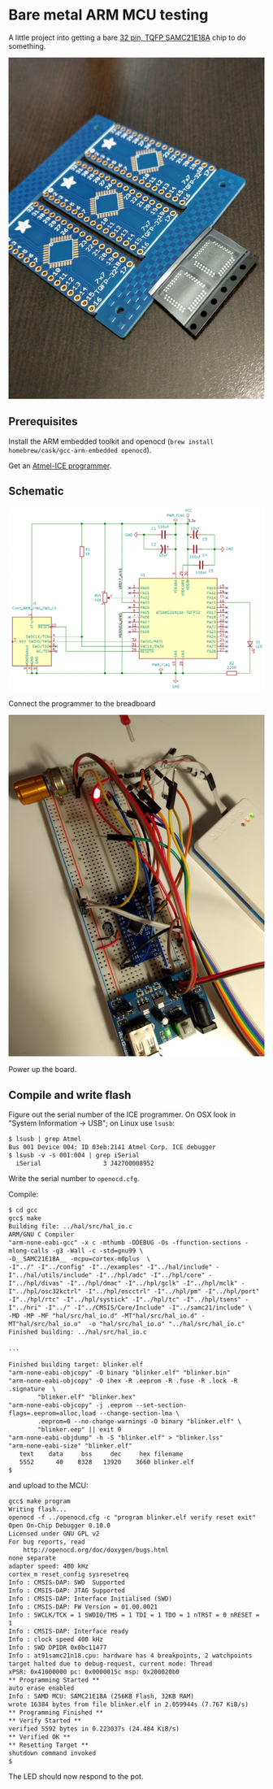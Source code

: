 # Bare metal ARM MCU testing

A little project into getting a bare [32 pin, TQFP SAMC21E18A](http://www.microchip.com/mymicrochip/filehandler.aspx?ddocname=en598829) chip to do something.

![](images/breakouts.jpg)


## Prerequisites

Install the ARM embedded toolkit and openocd (`brew install homebrew/cask/gcc-arm-embedded openocd`).

Get an [Atmel-ICE programmer](https://www.digikey.com/short/z72v4z).


## Schematic

![](images/samc21_schematic.png)

Connect the programmer to the breadboard

![](images/breadboard.jpg)

Power up the board.




## Compile and write flash

Figure out the serial number of the ICE programmer. On OSX look in "System Information -> USB"; on Linux use `lsusb`:

```
$ lsusb | grep Atmel
Bus 001 Device 004: ID 03eb:2141 Atmel Corp. ICE debugger
$ lsusb -v -s 001:004 | grep iSerial
  iSerial                 3 J42700008952
```

Write the serial number to `openocd.cfg`.

Compile:
```
$ cd gcc
gcc$ make
Building file: ../hal/src/hal_io.c
ARM/GNU C Compiler
"arm-none-eabi-gcc" -x c -mthumb -DDEBUG -Os -ffunction-sections -mlong-calls -g3 -Wall -c -std=gnu99 \
-D__SAMC21E18A__ -mcpu=cortex-m0plus  \
-I"../" -I"../config" -I"../examples" -I"../hal/include" -I"../hal/utils/include" -I"../hpl/adc" -I"../hpl/core" -I"../hpl/divas" -I"../hpl/dmac" -I"../hpl/gclk" -I"../hpl/mclk" -I"../hpl/osc32kctrl" -I"../hpl/oscctrl" -I"../hpl/pm" -I"../hpl/port" -I"../hpl/rtc" -I"../hpl/systick" -I"../hpl/tc" -I"../hpl/tsens" -I"../hri" -I"../" -I"../CMSIS/Core/Include" -I"../samc21/include" \
-MD -MP -MF "hal/src/hal_io.d" -MT"hal/src/hal_io.d" -MT"hal/src/hal_io.o"  -o "hal/src/hal_io.o" "../hal/src/hal_io.c"
Finished building: ../hal/src/hal_io.c

...

Finished building target: blinker.elf
"arm-none-eabi-objcopy" -O binary "blinker.elf" "blinker.bin"
"arm-none-eabi-objcopy" -O ihex -R .eeprom -R .fuse -R .lock -R .signature  \
        "blinker.elf" "blinker.hex"
"arm-none-eabi-objcopy" -j .eeprom --set-section-flags=.eeprom=alloc,load --change-section-lma \
        .eeprom=0 --no-change-warnings -O binary "blinker.elf" \
        "blinker.eep" || exit 0
"arm-none-eabi-objdump" -h -S "blinker.elf" > "blinker.lss"
"arm-none-eabi-size" "blinker.elf"
   text	   data	    bss	    dec	    hex	filename
   5552	     40	   8328	  13920	   3660	blinker.elf
$
```

and upload to the MCU:

```
gcc$ make program
Writing flash...
openocd -f ../openocd.cfg -c "program blinker.elf verify reset exit"
Open On-Chip Debugger 0.10.0
Licensed under GNU GPL v2
For bug reports, read
	http://openocd.org/doc/doxygen/bugs.html
none separate
adapter speed: 400 kHz
cortex_m reset_config sysresetreq
Info : CMSIS-DAP: SWD  Supported
Info : CMSIS-DAP: JTAG Supported
Info : CMSIS-DAP: Interface Initialised (SWD)
Info : CMSIS-DAP: FW Version = 01.00.0021
Info : SWCLK/TCK = 1 SWDIO/TMS = 1 TDI = 1 TDO = 1 nTRST = 0 nRESET = 1
Info : CMSIS-DAP: Interface ready
Info : clock speed 400 kHz
Info : SWD DPIDR 0x0bc11477
Info : at91samc21n18.cpu: hardware has 4 breakpoints, 2 watchpoints
target halted due to debug-request, current mode: Thread 
xPSR: 0x41000000 pc: 0x0000015c msp: 0x200020b0
** Programming Started **
auto erase enabled
Info : SAMD MCU: SAMC21E18A (256KB Flash, 32KB RAM)
wrote 16384 bytes from file blinker.elf in 2.059944s (7.767 KiB/s)
** Programming Finished **
** Verify Started **
verified 5592 bytes in 0.223037s (24.484 KiB/s)
** Verified OK **
** Resetting Target **
shutdown command invoked
$
```

The LED should now respond to the pot.
